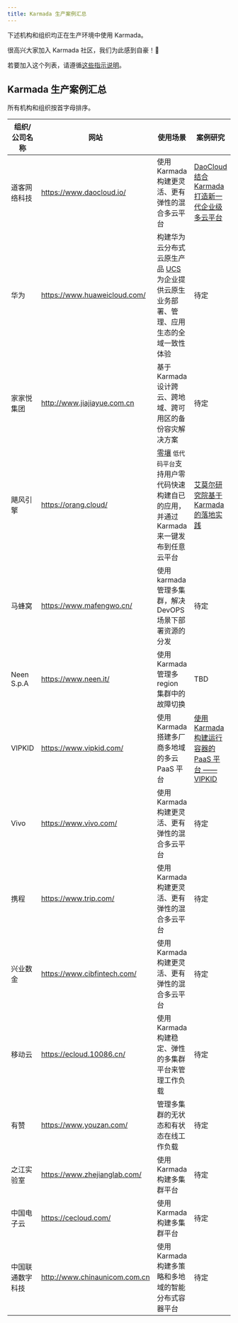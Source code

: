 ```yaml
---
title: Karmada 生产案例汇总
---
```

下述机构和组织均正在生产环境中使用 Karmada。

很高兴大家加入 Karmada 社区，我们为此感到自豪！💖

若要加入这个列表，请遵循[这些指示说明](https://github.com/karmada-io/website/tree/main/adopters/README.md)。

## Karmada 生产案例汇总

所有机构和组织按首字母排序。


| 组织/公司名称    | 网站                          | 使用场景                                                     | 案例研究                                                     |
| ---------------- | ----------------------------- | ------------------------------------------------------------ | ------------------------------------------------------------ |
| 道客网络科技     | https://www.daocloud.io/      | 使用 Karmada 构建更灵活、更有弹性的混合多云平台              | [DaoCloud结合Karmada打造新一代企业级多云平台](daocloud.md)   |
| 华为             | https://www.huaweicloud.com/  | 构建华为云分布式云原生产品 [UCS](https://www.huaweicloud.com/product/ucs.html) 为企业提供云原生业务部署、管理、应用生态的全域一致性体验 | 待定                                                         |
| 家家悦集团       | http://www.jiajiayue.com.cn   | 基于 Karmada 设计跨云、跨地域、跨可用区的备份容灾解决方案    | 待定                                                         |
| 飓风引擎         | https://orang.cloud/          | [零壤](https://orang.cloud/) `低代码平台`支持用户零代码快速构建自已的应用，并通过Karmada来一键发布到任意云平台 | [艾莫尔研究院基于 Karmada 的落地实践](ci123.md)              |
| 马蜂窝           | https://www.mafengwo.cn/      | 使用 karmada 管理多集群，解决 DevOPS 场景下部署资源的分发    | 待定                                                         |
| Neen S.p.A       | https://www.neen.it/          | 使用 Karmada 管理多 region 集群中的故障切换                  | TBD                                                          |
| VIPKID           | https://www.vipkid.com/       | 使用 Karmada 搭建多厂商多地域的多云 PaaS 平台                | [使用 Karmada 构建运行容器的 PaaS 平台 —— VIPKID](vipkid.md) |
| Vivo             | https://www.vivo.com/         | 使用 Karmada 构建更灵活、更有弹性的混合多云平台              | 待定                                                         |
| 携程             | https://www.trip.com/         | 使用 Karmada 构建更灵活、更有弹性的混合多云平台              | 待定                                                         |
| 兴业数金         | https://www.cibfintech.com/   | 使用 Karmada 构建更灵活、更有弹性的混合多云平台              | 待定                                                         |
| 移动云           | https://ecloud.10086.cn/      | 使用 Karmada 构建稳定、弹性的多集群平台来管理工作负载        | 待定                                                         |
| 有赞             | https://www.youzan.com/       | 管理多集群的无状态和有状态在线工作负载                       | 待定                                                         |
| 之江实验室       | https://www.zhejianglab.com/  | 使用 Karmada 构建多集群平台                                  | 待定                                                         |
| 中国电子云       | https://cecloud.com/          | 使用 Karmada 构建多集群平台                                  | 待定                                                         |
| 中国联通数字科技 | http://www.chinaunicom.com.cn | 使用 Karmada 构建多策略和多地域的智能分布式容器平台          | 待定                                                         |